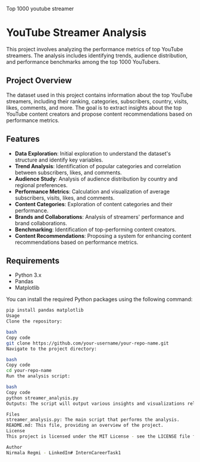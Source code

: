 Top 1000 youtube streamer
# YouTube Streamer Analysis

This project involves analyzing the performance metrics of top YouTube streamers. The analysis includes identifying trends, audience distribution, and performance benchmarks among the top 1000 YouTubers.

## Project Overview

The dataset used in this project contains information about the top YouTube streamers, including their ranking, categories, subscribers, country, visits, likes, comments, and more. The goal is to extract insights about the top YouTube content creators and propose content recommendations based on performance metrics.

## Features

- **Data Exploration**: Initial exploration to understand the dataset's structure and identify key variables.
- **Trend Analysis**: Identification of popular categories and correlation between subscribers, likes, and comments.
- **Audience Study**: Analysis of audience distribution by country and regional preferences.
- **Performance Metrics**: Calculation and visualization of average subscribers, visits, likes, and comments.
- **Content Categories**: Exploration of content categories and their performance.
- **Brands and Collaborations**: Analysis of streamers' performance and brand collaborations.
- **Benchmarking**: Identification of top-performing content creators.
- **Content Recommendations**: Proposing a system for enhancing content recommendations based on performance metrics.

## Requirements

- Python 3.x
- Pandas
- Matplotlib

You can install the required Python packages using the following command:

```bash
pip install pandas matplotlib
Usage
Clone the repository:

bash
Copy code
git clone https://github.com/your-username/your-repo-name.git
Navigate to the project directory:

bash
Copy code
cd your-repo-name
Run the analysis script:

bash
Copy code
python streamer_analysis.py
Outputs: The script will output various insights and visualizations related to YouTube streamers, including recommended content categories.

Files
streamer_analysis.py: The main script that performs the analysis.
README.md: This file, providing an overview of the project.
License
This project is licensed under the MIT License - see the LICENSE file for details.

Author
Nirmala Regmi - LinkedIn# InternCareerTask1
